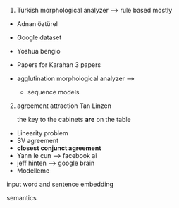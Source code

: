 1. Turkish morphological analyzer --> rule based mostly

- Adnan öztürel
- Google dataset
- Yoshua bengio 



- Papers for Karahan 3 papers
- agglutination morphological analyzer --> 
  - sequence models

2. agreement attraction Tan Linzen 

   the key to the cabinets **are** on the table

- Linearity problem
- SV agreement 
- **closest conjunct agreement** 
- Yann le cun --> facebook ai
- jeff hinten --> google brain
- Modelleme

input word and sentence embedding

semantics








